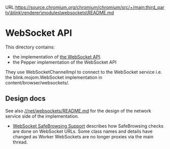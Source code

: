URL:https://source.chromium.org/chromium/chromium/src/+/main:third_party\blink\renderer\modules\websockets\README.md
# WebSocket API

This directory contains:
- the implementation of
  [the WebSocket API](https://html.spec.whatwg.org/multipage/web-sockets.html).
- the Pepper implementation of the WebSocket API

They use WebSocketChannelImpl to connect to the WebSocket service i.e. the
blink.mojom.WebSocket implementation in content/browser/websockets/.

## Design docs

See also [//net/websockets/README.md](../../../../../net/websockets/README.md)
for the design of the network service side of the implementation.

* [WebSocket SafeBrowsing
  Support](https://docs.google.com/document/d/1iR3XMIQukqlXb6ajIHE91apHZAxyF_wvRoB5JGeJYPs/edit)
  describes how SafeBrowsing checks are done on WebSocket URLs. Some class names
  and details have changed as Worker WebSockets are no longer proxies via the
  main thread.
